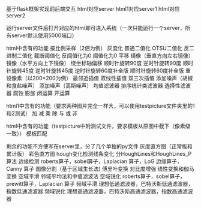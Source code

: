 基于flask框架实现前后端交互
html对应server
html1对应server1
html对应server2

运行server文件后打开对应的html即可进入系统（一次只能运行一个server，所有server默认使用5000端口）


html中含有的功能
按比例采样（2倍为例）
灰度化
普通二值化
OTSU二值化
反二进制二值化
截断阈值化
反阈值化为0
阈值化为0
平移
镜像（垂直方向左右镜像）
镜像（水平方向上下镜像）
绕坐标轴偏移
顺时针旋转90度
逆时针旋转90度
顺时针旋转45度
逆时针旋转45度
逆时针旋转60度补全版
顺时针旋转60度补全版
重设像素（以200*200为例）
最邻近插值
双线性插值
双三次插值
添加噪声（胡椒和食盐噪声）
添加噪声（高斯噪声）
均值滤波器
排序统计类滤波器
选择性滤波器
腐蚀
膨胀
闭运算
开运算


html1中含有的功能（要求两种图片完全一样大，可以使用testpicture文件夹里的1和2测试）
加
减
乘
除
与
或
非

html中含有的功能（testpicture中附测试文件，要求模板从原图中截下（像素级一致））
模板匹配



剩余的功能不方便写在server里，分了几个单独的py文件
灰度直方图（正常版和累计版）
彩色直方图
hough变化检测线条变化
	分HoughLines和HoughLines_P算法
边缘检测
	roberts算子，sobel算子，Laplacian 算子，LoG 边缘算子，Canny 算子
图像分割（基于区域生长法)
傅里叶变换
对比度增强
	线性变换和伽马变换
空域平滑
	邻域平均法和中值滤波法
空域锐化
	roberts算子，sobel算子，prewitt算子，Laplacian 算子
频域平滑
	理想低通滤波器，巴特沃斯低通滤波器，指数低通滤波器
频域锐化
	理想高通滤波器，巴特沃斯高通滤波器，指数高通滤波器